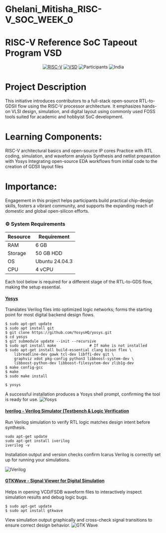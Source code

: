 # Ghelani_Mitisha_RISC-V_SOC_WEEK_0
# RISC-V Reference SoC Tapeout Program VSD

<div align="center">

[![RISC-V](https://img.shields.io/badge/RISC--V-SoC%20Tapeout-blue?style=for-the-badge&logo=riscv)](https://riscv.org/)
[![VSD](https://img.shields.io/badge/VSD-Program-orange?style=for-the-badge)](https://vsdiat.vlsisystemdesign.com/)
![Participants](https://img.shields.io/badge/Participants-3500+-success?style=for-the-badge)
![India](https://img.shields.io/badge/Made%20in-India-saffron?style=for-the-badge)

</div>

# Project Description
This initiative introduces contributors to a full-stack open-source RTL-to-GDSII flow using the RISC-V processor architecture. It emphasizes hands-on VLSI design, simulation, and digital layout using commonly used FOSS tools suited for academic and hobbyist SoC development.

# Learning Components:
RISC-V architectural basics and open-source IP cores
Practice with RTL coding, simulation, and waveform analysis
Synthesis and netlist preparation with Yosys
Integrating open-source EDA workflows from initial code to the creation of GDSII layout files

# Importance:
Engagement in this project helps participants build practical chip-design skills, fosters a vibrant community, and supports the expanding reach of domestic and global open-silicon efforts.


### ⚙️ System Requirements
| Resource | Requirement |
|----------|-------------|
| RAM      | 6 GB |
| Storage  | 50 GB HDD |
| OS       | Ubuntu 24.04.3 |
| CPU      | 4 vCPU |
Each tool below is required for a different stage of the RTL-to-GDS flow, making the setup essential.

#### <ins>**Yosys**</ins>
Translates Verilog files into optimized logic networks; forms the starting point for most digital backend design flows.
```
$ sudo apt-get update
$ sudo apt install git                 
$ git clone https://github.com/YosysHQ/yosys.git
$ cd yosys
$ git submodule update --init --recursive
$ sudo apt install make               # If make is not installed
$ sudo apt-get install build-essential clang bison flex \
    libreadline-dev gawk tcl-dev libffi-dev git \
    graphviz xdot pkg-config python3 libboost-system-dev \
    libboost-python-dev libboost-filesystem-dev zlib1g-dev
$ make config-gcc
$ make
$ sudo make install
```
```
$ yosys
```
A successful installation produces a Yosys shell prompt, confirming the tool is ready for use.
![Yosys](https://github.com/user-attachments/assets/4e21dd04-9b85-4529-938b-99bbfee4e5fd)

#### <ins>**Iverilog - Verilog Simulator (Testbench & Logic Verification**</ins>
Run Verilog simulation to verify RTL logic matches design intent before synthesis.
```
sudo apt-get update
sudo apt-get install iverilog
iverilog -v
```
Installation output and version checks confirm Icarus Verilog is correctly set up for running your simulations.

![IVerilog ](https://github.com/user-attachments/assets/a6d15dba-74ae-4416-af24-5d5d7d7516d1)

#### <ins>**GTKWave - Signal Viewer for Digital Simulation**</ins>
Helps in opening VCD/FSDB waveform files to interactively inspect simulation results and debug logic bugs.
```
$ sudo apt-get update
$ sudo apt install gtkwave
```
View simulation output graphically and cross-check signal transitions to ensure correct design behavior.
![GTK Wave](https://github.com/user-attachments/assets/9ba75b3d-6cfc-41a9-9770-a3f6490c0734)





